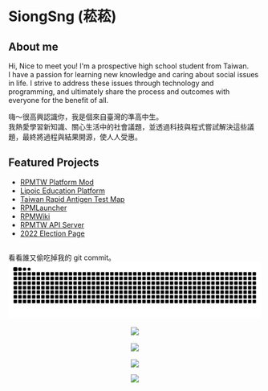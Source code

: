 # SiongSng (菘菘)
## About me
Hi, Nice to meet you! I'm a prospective high school student from Taiwan.  
I have a passion for learning new knowledge and caring about social issues in life. I strive to address these issues through technology and programming, and ultimately share the process and outcomes with everyone for the benefit of all.

嗨～很高興認識你，我是個來自臺灣的準高中生。  
我熱愛學習新知識、關心生活中的社會議題，並透過科技與程式嘗試解決這些議題，最終將過程與結果開源，使人人受惠。

## Featured Projects
- [RPMTW Platform Mod](https://github.com/RPMTW/RPMTW-Platform-Mod)
- [Lipoic Education Platform](https://github.com/Lipoic)
- [Taiwan Rapid Antigen Test Map](https://github.com/SiongSng/Rapid-Antigen-Test-Taiwan-Map)
- [RPMLauncher](https://github.com/RPMTW/RPMLauncher)
- [RPMWiki](https://github.com/RPMTW/RPMTW-Wiki)
- [RPMTW API Server](https://github.com/RPMTW/RPMTW-Server)
- [2022 Election Page](https://github.com/SiongSng/2022-election)

## 
看看誰又偷吃掉我的 git commit。
<picture>
  <source media="(prefers-color-scheme: dark)" srcset="https://raw.githubusercontent.com/SiongSng/SiongSng/output/github-contribution-grid-snake-dark.svg">
  <source media="(prefers-color-scheme: light)" srcset="https://raw.githubusercontent.com/SiongSng/SiongSng/output/github-contribution-grid-snake.svg">
  <img alt="github contribution grid snake animation" src="https://raw.githubusercontent.com/SiongSng/SiongSng/output/github-contribution-grid-snake.svg">
</picture>

<p align="center">
  <a href="https://github.com/ryo-ma/github-profile-trophy">
    <img align="center" src="https://github-profile-trophy.vercel.app/?username=SiongSng&theme=radical&column=4" />
  </a>
</p>

<p align="center">
  <a href="https://github.com/anuraghazra/github-readme-stats">
    <img align="center" src="https://github-readme-stats.vercel.app/api?username=SiongSng&show_icons=true&role=OWNER,ORGANIZATION_MEMBER,COLLABORATOR&theme=radical" />
  </a>
</p>


<p align="center">
  <a href="https://github.com/anuraghazra/github-readme-stats">
    <img align="center" src="https://github-readme-stats-one-bice.vercel.app/api/top-langs/?username=SiongSng&langs_count=10&layout=compact&role=OWNER,ORGANIZATION_MEMBER,COLLABORATOR&theme=radical" />
  </a>
</p>

<a href="https://ko-fi.com/X8X376PDR">
  <p align="center"><img src="https://ko-fi.com/img/githubbutton_sm.svg" ></p>
</a>
